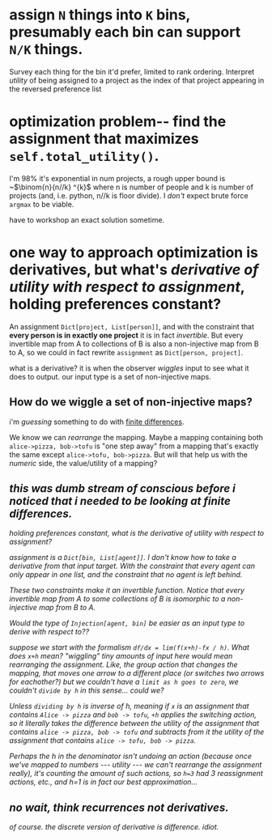 # assign `N` things into `K` bins, presumably each bin can support `N/K` things. 

Survey each thing for the bin it'd prefer, limited to rank ordering. 
Interpret _utility_ of being assigned to a project as the index of that project appearing in the reversed preference list

# optimization problem-- find the assignment that maximizes `self.total_utility()`. 

I'm 98% it's exponential in num projects, a rough upper bound is ~$\binom{n}{n//k} ^{k}$ where n is number of people and k is number of projects (and, i.e. python, n//k is floor divide). I *don't* expect brute force `argmax` to be viable. 

have to workshop an exact solution sometime. 



# one way to approach optimization is derivatives, but what's *derivative of utility with respect to assignment*, holding preferences constant? 

An assignment `Dict[project, List[person]]`, and with the constraint that **every person is in exactly one project** it is in fact _invertible_. But every invertible map from A to collections of B is also a non-injective map from B to A, so we could in fact rewrite `assignment` as `Dict[person, project]`. 

what is a derivative? it is when the observer _wiggles_ input to see what it does to output. our input type is a set of non-injective maps. 


## How do we wiggle a set of non-injective maps? 
i'm _guessing_ something to do with [finite differences](https://en.wikipedia.org/wiki/Finite_difference#difference_operator). 

We know we can _rearrange_ the mapping. Maybe a mapping containing both `alice->pizza, bob->tofu` is "one step away" from a mapping that's exactly the same except `alice->tofu, bob->pizza`. But will that help us with the _numeric_ side, the value/utility of a mapping?


## _this was dumb stream of conscious before i noticed that i needed to be looking at finite differences._ 

_holding preferences constant, what is the derivative of utility with respect to assignment?_

_assignment is a `Dict[bin, List[agent]]`. I don't know how to take a derivative from that input target. With the constraint that every agent can only appear in one list, and the constraint that no agent is left behind._ 

_These two constraints make it an _invertible_ function. Notice that every invertible map from A to some collections of B is isomorphic to a non-injective map from B to A._

_Would the type of `Injection[agent, bin]` be easier as an input type to derive with respect to??_ 

_suppose we start with the formalism `df/dx = lim(f(x+h)-fx / h)`. What does `x+h` mean? "wiggling" tiny amounts of input here would mean _rearranging_ the assignment. Like, the group action that changes the mapping, that moves one arrow to a different place (or switches two arrows for eachother?) but we couldn't have a `limit as h goes to zero`, we couldn't `divide by h` in this sense... could we?_ 

_Unless `dividing by h` is _inverse of h_, meaning if `x` is an assignment that contains `Alice -> pizza` and `bob -> tofu`, `+h` applies the switching action, so it literally takes the difference between the utility of the assignment that contains `alice -> pizza, bob -> tofu` and subtracts from it the utility of the assignment that contains `alice -> tofu, bob -> pizza`._ 

_Perhaps the h in the denominator isn't undoing an action (because once we've mapped to numbers --- utility --- we can't rearrange the assignment really), it's _counting the amount of such actions_, so `h=3` had 3 reassignment actions, etc., and h=1 is in fact our best approximation..._

## _no wait, think recurrences not derivatives._

_of course. the discrete version of derivative is difference. idiot._



